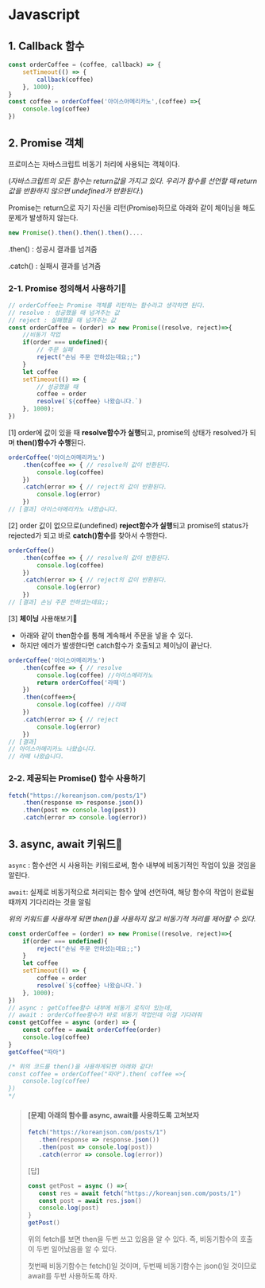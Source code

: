 # Javascript



## 1. Callback 함수

```javascript
const orderCoffee = (coffee, callback) => {
    setTimeout(() => {
        callback(coffee)
    }, 1000);
}
const coffee = orderCoffee('아이스아메리카노',(coffee) =>{
    console.log(coffee)
})
```



## 2. Promise 객체

프로미스는 자바스크립트 비동기 처리에 사용되는 객체이다. 

(*자바스크립트의 모든 함수는 return값을 가지고 있다. 우리가 함수를 선언할 때 return값을 반환하지 않으면 undefined가 반환된다.*)

Promise는 return으로 자기 자신을 리턴(Promise)하므로 아래와 같이 체이닝을 해도 문제가 발생하지 않는다.

```javascript
new Promise().then().then().then()....
```

.then() : 성공시 결과를 넘겨줌

.catch() : 실패시 결과를 넘겨줌



### 2-1. Promise 정의해서 사용하기🤟

```javascript
// orderCoffee는 Promise 객체를 리턴하는 함수라고 생각하면 된다.
// resolve : 성공했을 때 넘겨주는 값
// reject : 실패했을 때 넘겨주는 값
const orderCoffee = (order) => new Promise((resolve, reject)=>{
    //비동기 작업
    if(order === undefined){
        // 주문 실패
        reject("손님 주문 안하셨는데요;;")
    }
    let coffee
    setTimeout(() => {
        // 성공했을 때
        coffee = order
        resolve(`${coffee} 나왔습니다.`)
    }, 1000);
})
```
[1] order에 값이 있을 때 **resolve함수가 실행**되고, promise의 상태가 resolved가 되며 **then()함수가 수행**된다.

```javascript
orderCoffee('아이스아메리카노')
    .then(coffee => { // resolve의 값이 반환된다.
        console.log(coffee)
    })
    .catch(error => { // reject의 값이 반환된다.
        console.log(error)
    })
// [결과] 아이스아메리카노 나왔습니다.
```
[2] order 값이 없으므로(undefined) **reject함수가 실행**되고 promise의 status가 rejected가 되고 바로 **catch()함수**를 찾아서 수행한다.

```javascript
orderCoffee()
    .then(coffee => { // resolve의 값이 반환된다.
        console.log(coffee)
    })
    .catch(error => { // reject의 값이 반환된다.
        console.log(error)
    })
// [결과] 손님 주문 안하셨는데요;;
```

[3] **체이닝** 사용해보기🤟

- 아래와 같이 then함수를 통해 계속해서 주문을 넣을 수 있다.
- 하지만 에러가 발생한다면 catch함수가 호출되고 체이닝이 끝난다.

```javascript
orderCoffee('아이스아메리카노')
    .then(coffee => { // resolve
        console.log(coffee) //아이스메리카노
        return orderCoffee('라떼')
    })
    .then(coffee=>{
        console.log(coffee) //라떼
    })
    .catch(error => { // reject
        console.log(error)
    })
// [결과] 
// 아이스아메리카노 나왔습니다.
// 라떼 나왔습니다.
```



### 2-2. 제공되는 Promise() 함수 사용하기

```javascript
fetch("https://koreanjson.com/posts/1")
    .then(response => response.json())
    .then(post => console.log(post))
    .catch(error => console.log(error))
```



## 3. async, await 키워드🤟

`async` : 함수선언 시 사용하는 키워드로써, 함수 내부에 비동기적인 작업이 있을 것임을 알린다.

`await`: 실제로 비동기적으로 처리되는 함수 앞에 선언하여, 해당 함수의 작업이 완료될 때까지 기다리라는 것을 알림

*위의 키워드를 사용하게 되면 then()을 사용하지 않고 비동기적 처리를 제어할 수 있다.*

```javascript
const orderCoffee = (order) => new Promise((resolve, reject)=>{
    if(order === undefined){
        reject("손님 주문 안하셨는데요;;")
    }
    let coffee
    setTimeout(() => {
        coffee = order
        resolve(`${coffee} 나왔습니다.`)
    }, 1000);
})
// async : getCoffee함수 내부에 비동기 로직이 있는데,
// await : orderCoffee함수가 바로 비동기 작업인데 이걸 기다려줘
const getCoffee = async (order) => {
    const coffee = await orderCoffee(order)
    console.log(coffee)
}
getCoffee("따아")

/* 위의 코드를 then()을 사용하게되면 아래와 같다! 
const coffee = orderCoffee("따아").then( coffee =>{
    console.log(coffee)    
})
*/
```



>#### [문제] 아래의 함수를 async, await를 사용하도록 고쳐보자
>
>```javascript
>fetch("https://koreanjson.com/posts/1")
>    .then(response => response.json())
>    .then(post => console.log(post))
>    .catch(error => console.log(error))
>```
>
>[답]
>
>```javascript
>const getPost = async () =>{
>    const res = await fetch("https://koreanjson.com/posts/1")
>    const post = await res.json()
>    console.log(post)
>}
>getPost()
>```
>위의 fetch를 보면 then을 두번 쓰고 있음을 알 수 있다. 즉, 비동기함수의 호출이 두번 일어났음을 알 수 있다. 
>
>첫번째 비동기함수는 fetch()일 것이며, 두번째 비동기함수는 json()일 것이므로 await를 두번 사용하도록 하자.

